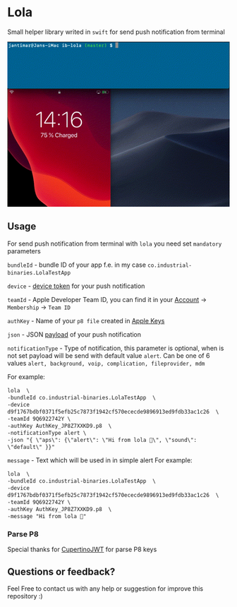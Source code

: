 # Lola

Small helper library writed in `swift` for send push notification from terminal

![Lola](lola-example.gif)

## Usage

For send push notification from terminal with `lola` you need set `mandatory` parameters

`bundleId` - bundle ID of your app f.e. in my case `co.industrial-binaries.LolaTestApp`

`device` - [device token](https://developer.apple.com/documentation/usernotifications/registering_your_app_with_apns) for your push notification

`teamId` - Apple Developer Team ID, you can find it in your [Account](https://developer.apple.com/account/) -> `Membership` -> `Team ID`

`authKey` - Name of your `p8 file` created in [Apple Keys](https://developer.apple.com/account/resources/authkeys/list)

`json` -  JSON [payload](https://developer.apple.com/library/archive/documentation/NetworkingInternet/Conceptual/RemoteNotificationsPG/CreatingtheNotificationPayload.html) of your push notification 

`notificationType` - Type of notification, this parameter is optional, when is not set payload will be send with default value `alert`. Can be one of 6 values `alert, background, voip, complication, fileprovider, mdm`

For example:
```
lola  \
-bundleId co.industrial-binaries.LolaTestApp  \
-device d9f1767bdbf0371f5efb25c7873f1942cf570ececde9896913ed9fdb33ac1c26  \
-teamId 9Q6922742Y \
-authKey AuthKey_JP8Z7XXKD9.p8  \
-notificationType alert \
-json "{ \"aps\": {\"alert\": \"Hi from lola 👋\", \"sound\": \"default\" }}"
```

`message` - Text which will be used in in simple alert
For example:
```
lola  \
-bundleId co.industrial-binaries.LolaTestApp  \
-device d9f1767bdbf0371f5efb25c7873f1942cf570ececde9896913ed9fdb33ac1c26  \
-teamId 9Q6922742Y \
-authKey AuthKey_JP8Z7XXKD9.p8  \
-message "Hi from lola 👋"
```

### Parse P8
Special thanks for [CupertinoJWT](https://github.com/ethanhuang13/CupertinoJWT) for parse P8 keys

## Questions or feedback?
Feel Free to contact us with any help or suggestion for improve this repository :)
